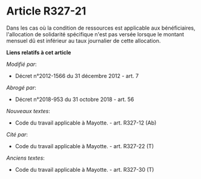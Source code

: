 # Article R327-21

Dans les cas où la condition de ressources est applicable aux bénéficiaires, l'allocation de solidarité spécifique n'est pas
versée lorsque le montant mensuel dû est inférieur au taux journalier de cette allocation.

**Liens relatifs à cet article**

_Modifié par_:

  - Décret n°2012-1566 du 31 décembre 2012 - art. 7

_Abrogé par_:

  - Décret n°2018-953 du 31 octobre 2018 - art. 56

_Nouveaux textes_:

  - Code du travail applicable à Mayotte. - art. R327-12 (Ab)

_Cité par_:

  - Code du travail applicable à Mayotte. - art. R327-22 (T)

_Anciens textes_:

  - Code du travail applicable à Mayotte. - art. R327-30 (T)
